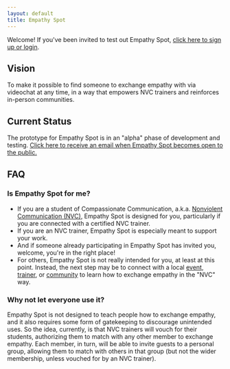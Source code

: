 ```yaml
---
layout: default
title: Empathy Spot
---
```


Welcome! If you've been invited to test out Empathy Spot, [click here to sign up or login](https://www.empathyspot.org/in/).

## Vision

To make it possible to find someone to exchange empathy with via videochat at any time, in a way that empowers NVC trainers and reinforces in-person communities.

## Current Status

The prototype for Empathy Spot is in an "alpha" phase of development and testing. [Click here to receive an email when Empathy Spot becomes open to the public.](http://eepurl.com/gAHrFT) 

## FAQ

### Is Empathy Spot for me?

* If you are a student of Compassionate Communication, a.k.a. [Nonviolent Communication (NVC)](http://www.nycnvc.org/our-work/), Empathy Spot is designed for you, particularly if you are connected with a certified NVC trainer. 
* If you are an NVC trainer, Empathy Spot is especially meant to support your work. 
* And if someone already participating in Empathy Spot has invited you, welcome, you're in the right place! 
* For others, Empathy Spot is not really intended for you, at least at this point. Instead, the next step may be to connect with a local [event](https://www.cnvc.org/trainings), [trainer](https://www.cnvc.org/trainers), or [community](https://www.cnvc.org/trainings/practice-groups) to learn how to exchange empathy in the "NVC" way.

### Why not let everyone use it?

Empathy Spot is not designed to teach people how to exchange empathy, and it also requires some form of gatekeeping to discourage unintended uses. So the idea, currently, is that NVC trainers will vouch for their students, authorizing them to match with any other member to exchange empathy. Each member, in turn, will be able to invite guests to a personal group, allowing them to match with others in that group (but not the wider membership, unless vouched for by an NVC trainer). 
